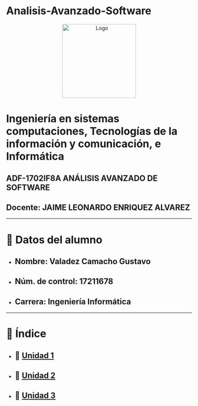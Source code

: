 # Analisis-Avanzado-Software
<p align="center">
    <img alt="Logo" src="https://www.tijuana.tecnm.mx/wp-content/themes/tecnm/images/logo_TECT.png" width=200 height=200>
</p>

# Ingeniería en sistemas computaciones, Tecnologías de la información y comunicación, e Informática
## ADF-1702IF8A ANÁLISIS AVANZADO DE SOFTWARE
## Docente: JAIME LEONARDO ENRIQUEZ ALVAREZ
___
# :page_with_curl: Datos del alumno
- ## Nombre: Valadez Camacho Gustavo
- ## Núm. de control: 17211678
- ## Carrera: Ingeniería Informática

___

# :floppy_disk: Índice 
- ## :file_folder: [Unidad 1](./tree/main/Unidad_1)
- ## :file_folder: [Unidad 2](./Unidad_2)
- ## :file_folder: [Unidad 3](./Unidad_3)
